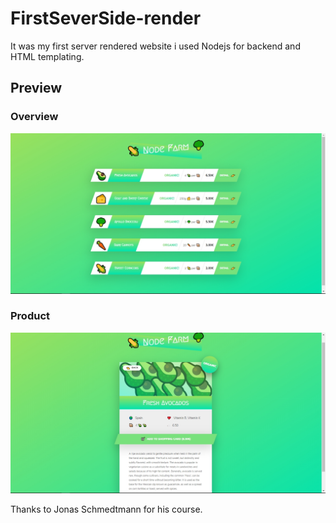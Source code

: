 # FirstSeverSide-render
It was my first server rendered website i used Nodejs for backend  and HTML templating.
## Preview
### Overview 
<img src="https://raw.githubusercontent.com/hariprasath2603/FirstSeverSide-render/master/screenshot_20190818_160108.jpg"/>

### Product
<img src="https://raw.githubusercontent.com/hariprasath2603/FirstSeverSide-render/master/screenshot_20190818_160217.jpg">


Thanks to Jonas Schmedtmann  for his course.
